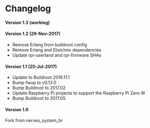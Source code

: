 # Changelog

#### Version 1.3 (working)

#### Version 1.2 (29-Nov-2017)
- Remove Erlang from buildroot config
- Remove Erlang and Elixir/mix dependencies
- Update rpi-userland and rpi-firmware SHAs

#### Version 1.1 (25-Jul-2017)
- Update to Buildroot 2016.11.1
- Bump fwup to v0.13.0
- Bump Buildroot to 2017.02
- Update Raspberry Pi projects to support the Raspberry Pi Zero W
- Bump Buildroot to 2017.05

#### Version 1.0
Fork from nerves_system_br
